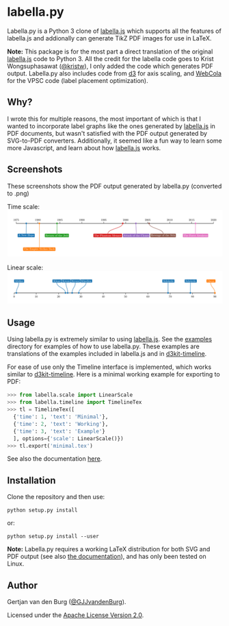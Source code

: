labella.py
==========

Labella.py is a Python 3 clone of 
[labella.js](https://github.com/twitter/labella.js) which supports all the 
features of labella.js and addionally can generate TikZ PDF images for use in 
LaTeX.

**Note:** This package is for the most part a direct translation of the 
original [labella.js](https://github.com/twitter/labella.js) code to Python 3.
All the credit for the labella code goes to Krist Wongsuphasawat 
([@kristw](https://twitter.com/kristw)), I only added the code which generates 
PDF output. Labella.py also includes code from 
[d3](https://github.com/mbostock/d3) for axis scaling, and 
[WebCola](https://github.com/tgdwyer/WebCola) for the VPSC code (label 
placement optimization).

Why?
----
I wrote this for multiple reasons, the most important of which is that I 
wanted to incorporate label graphs like the ones generated by 
[labella.js](https://github.com/twitter/labella.js) in PDF documents, but 
wasn't satisfied with the PDF output generated by SVG-to-PDF converters. 
Additionally, it seemed like a fun way to learn some more Javascript, and 
learn about how [labella.js](https://github.com/twitter/labella.js) works.

Screenshots
-----------
These screenshots show the PDF output generated by labella.py (converted to 
.png)

Time scale:
![Example 3 from d3kit-timeline](examples/timeline_kit_3.png)

Linear scale:
![Example 5 from d3kit-timeline](examples/timeline_kit_5.png)

Usage
-----
Using labella.py is extremely similar to using 
[labella.js](https://github.com/twitter/labella.js). See the 
[examples](examples) directory for examples of how to use labella.py. These 
examples are translations of the examples included in labella.js and in 
[d3kit-timeline](https://kristw.github.io/d3kit-timeline/).

For ease of use only the Timeline interface is implemented, which works 
similar to [d3kit-timeline](https://kristw.github.io/d3kit-timeline/). Here is 
a minimal working example for exporting to PDF:

```python
>>> from labella.scale import LinearScale
>>> from labella.timeline import TimelineTex
>>> tl = TimelineTex([
  {'time': 1, 'text': 'Minimal'},
  {'time': 2, 'text': 'Working'},
  {'time': 3, 'text': 'Example'}
  ], options={'scale': LinearScale()})
>>> tl.export('minimal.tex')
```

See also the documentation [here](docs).

Installation
------------

Clone the repository and then use:
```
python setup.py install
```
or:
```
python setup.py install --user
```

**Note:** Labella.py requires a working LaTeX distribution for both SVG and 
PDF output (see also [the documentation](docs/)), and has only been tested on 
Linux.

Author
------

Gertjan van den Burg ([@GJJvandenBurg](https://twitter.com/GJJvandenBurg)).

Licensed under the [Apache License Version 
2.0](http://www.apache.org/licenses/LICENSE-2.0).
